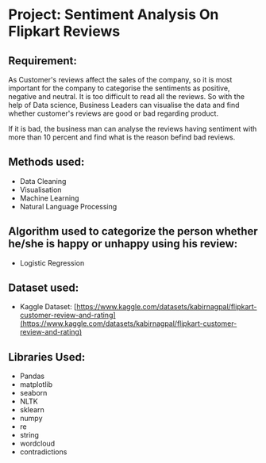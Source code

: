 # Project: Sentiment Analysis On Flipkart Reviews

## Requirement:
As Customer's reviews affect the sales of the company, so it is most important for the company to categorise the sentiments as positive, negative and neutral.
It is too difficult to read all the reviews. So with the help of Data science, Business Leaders can visualise the data and find whether customer's reviews are good or bad regarding product.

If it is bad, the business man can analyse the reviews having sentiment with more than 10 percent and find what is the reason befind bad reviews.
 
## Methods used:
- Data Cleaning
- Visualisation
- Machine Learning
- Natural Language Processing


## Algorithm used to categorize the person whether he/she is happy or unhappy using his review:
- Logistic Regression


## Dataset used:
- Kaggle Dataset: [https://www.kaggle.com/datasets/kabirnagpal/flipkart-customer-review-and-rating](https://www.kaggle.com/datasets/kabirnagpal/flipkart-customer-review-and-rating)

## Libraries Used:
- Pandas
- matplotlib
- seaborn
- NLTK
- sklearn
- numpy
- re
- string
- wordcloud
- contradictions
